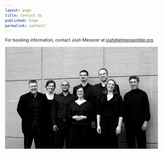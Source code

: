 ```yaml
---
layout: page
title: Contact Us
published: true
permalink: contact/
---
```


For booking information, contact Josh Messner at <josh@elmensemble.org>.

![ELM Ensemble](/images/Elm15.jpg)